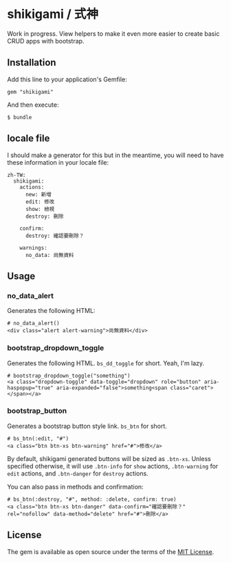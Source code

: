 # shikigami / 式神

Work in progress. View helpers to make it even more easier to create basic CRUD apps with bootstrap.

## Installation

Add this line to your application's Gemfile:

```
gem "shikigami"
```

And then execute:

    $ bundle
    
## locale file

I should make a generator for this but in the meantime, you will need to have these information in your locale file:

```
zh-TW:
  shikigami:
    actions:
      new: 新增
      edit: 修改
      show: 檢視
      destroy: 刪除

    confirm:
      destroy: 確認要刪除？

    warnings:
      no_data: 尚無資料
```


## Usage

### no\_data\_alert

Generates the following HTML:

```
# no_data_alert()
<div class="alert alert-warning">尚無資料</div>
```

### bootstrap\_dropdown\_toggle

Generates the following HTML. `bs_dd_toggle` for short. Yeah, I'm lazy.

```
# bootstrap_dropdown_toggle("something")
<a class="dropdown-toggle" data-toggle="dropdown" role="button" aria-haspopup="true" aria-expanded="false">something<span class="caret"></span></a>
```

### bootstrap\_button

Generates a bootstrap button style link. `bs_btn`
 for short.
 
```
# bs_btn(:edit, "#")
<a class="btn btn-xs btn-warning" href="#">修改</a>
```

By default, shikigami generated buttons will be sized as `.btn-xs`. Unless specified otherwise, it will use `.btn-info` for `show` actions, `.btn-warning` for `edit` actions, and `.btn-danger` for `destroy` actions. 

You can also pass in methods and confirmation:

```
# bs_btn(:destroy, "#", method: :delete, confirm: true)
<a class="btn btn-xs btn-danger" data-confirm="確認要刪除？" rel="nofollow" data-method="delete" href="#">刪除</a>
```

## License

The gem is available as open source under the terms of the [MIT License](http://opensource.org/licenses/MIT).

